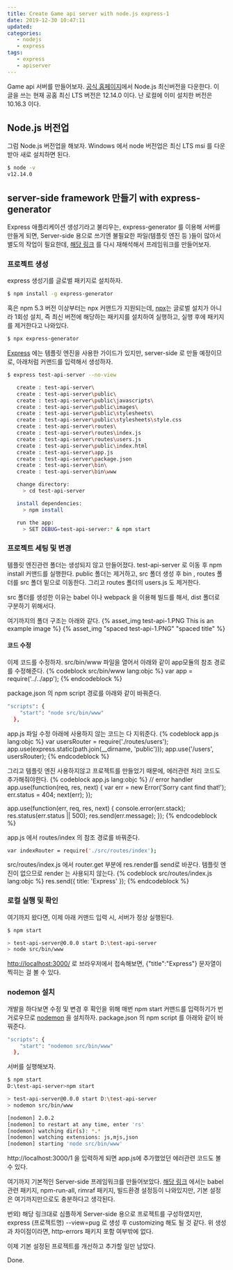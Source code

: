 ```yaml
---
title: Create Game api server with node.js express-1
date: 2019-12-30 10:47:11
updated:
categories:
   - nodejs
   - express
tags:
   - express
   - apiserver
---
```


Game api 서버를 만들어보자.
[공식 홈페이지](https://nodejs.org/ko/)에서 Node.js 최신버전을 다운한다.
이 글을 쓰는 현재 공홈 최신 LTS 버전은 12.14.0 이다.
난 로컬에 이미 설치한 버전은 10.16.3 이다.

<!-- more -->
<!-- toc -->

## Node.js 버전업
그럼 Node.js 버전업을 해보자.
Windows 에서 node 버전업은 최신 LTS msi 를 다운받아 새로 설치하면 된다.

``` bash
$ node -v
v12.14.0
```

## server-side framework 만들기 with express-generator

Express 애플리케이션 생성기라고 불리우는, express-generator 를 이용해 서버를 만들게 되면,
Server-side 용으로 쓰기엔 불필요한 파일(템플릿 엔진 등 )들이 많아서 별도의 작업이 필요한데,
[해당 링크](https://www.freecodecamp.org/news/how-to-enable-es6-and-beyond-syntax-with-node-and-express-68d3e11fe1ab/) 를 다시 재해석해서 프레임워크를 만들어보자.

### 프로젝트 생성

express 생성기를 글로벌 패키지로 설치하자.
``` bash
$ npm install -g express-generator
```
혹은 npm 5.3 버전 이상부터는 npx 커맨드가 지원되는데,
[npx](https://geonlee.tistory.com/32)는 글로벌 설치가 아니라 1회성 설치,
즉 최신 버전에 해당하는 패키지를 설치하여 실행하고, 실행 후에 패키지를 제거한다고 나와있다.
``` bash
$ npx express-generator
```

[Express](https://expressjs.com/ko/starter/generator.html) 에는 템플릿 엔진을 사용한 가이드가 있지만,
server-side 로 만들 예정이므로, 아래처럼 커맨드를 입력해서 생성하자.
``` bash
$ express test-api-server --no-view

   create : test-api-server\
   create : test-api-server\public\
   create : test-api-server\public\javascripts\
   create : test-api-server\public\images\     
   create : test-api-server\public\stylesheets\
   create : test-api-server\public\stylesheets\style.css
   create : test-api-server\routes\
   create : test-api-server\routes\index.js
   create : test-api-server\routes\users.js
   create : test-api-server\public\index.html
   create : test-api-server\app.js
   create : test-api-server\package.json
   create : test-api-server\bin\
   create : test-api-server\bin\www

   change directory:
     > cd test-api-server

   install dependencies:
     > npm install

   run the app:
     > SET DEBUG=test-api-server:* & npm start

```

### 프로젝트 세팅 및 변경
템플릿 엔진관련 폴더는 생성되지 않고 만들어졌다.
test-api-server 로 이동 후 npm install 커맨드를 실행한다.
public 폴더는 제거하고, src 폴더 생성 후 bin , routes 폴더를 src 폴더 밑으로 이동한다.
그리고 routes 폴더의 users.js 도 제거한다.

src 폴더를 생성한 이유는 babel 이나 webpack 을 이용해 빌드를 해서, 
dist 폴더로 구분하기 위해서다.

여기까지의 폴더 구조는 아래와 같다.
{% asset_img test-api-1.PNG This is an example image %}
{% asset_img "spaced test-api-1.PNG" "spaced title" %}

#### 코드 수정
이제 코드를 수정하자. 
src/bin/www 파일을 열어서 아래와 같이 app모듈의 참조 경로를 수정해준다.
{% codeblock src/bin/www lang:objc %}
var app = require('../../app');
{% endcodeblock %}

package.json 의 npm script 경로를 아래와 같이 바꿔준다.
``` bash
"scripts": {
    "start": "node src/bin/www"
  },
```
app.js 파일 수정
아래에 사용하지 않는 코드는 다 지워준다.
{% codeblock app.js lang:objc %}
var usersRouter = require('./routes/users');
app.use(express.static(path.join(__dirname, 'public')));
app.use('/users', usersRouter);
{% endcodeblock %}

그리고 템플릿 엔진 사용하지않고 프로젝트를 만들었기 때문에,
에러관련 처리 코드도 추가해줘야한다.
{% codeblock app.js lang:objc %}
// error handler
app.use(function(req, res, next) {
    var err = new Error('Sorry cant find that!');
    err.status = 404;
    next(err);
});

app.use(function(err, req, res, next) {
    console.error(err.stack);
    res.status(err.status || 500);
    res.send(err.message);
});
{% endcodeblock %}

app.js 에서 routes/index 의 참조 경로를 바꿔준다.
``` bash
var indexRouter = require('./src/routes/index');
```

src/routes/index.js 에서 router.get 부분에 res.render를 send로 바꾼다.
템플릿 엔진이 없으므로 render 는 사용되지 않는다.
{% codeblock src/routes/index.js lang:objc %}
res.send({ title: 'Express' });
{% endcodeblock %}
 
### 로컬 실행 및 확인

여기까지 왔다면, 이제 아래 커맨드 입력 시, 서버가 정상 실행된다.

``` bash
$ npm start

> test-api-server@0.0.0 start D:\test-api-server
> node src/bin/www
```

[http://localhost:3000/](http://localhost:3000/) 로 브라우저에서 접속해보면,
{"title":"Express"} 문자열이 찍히는 걸 볼 수 있다.

### nodemon 설치
개발을 하다보면 수정 및 변경 후 확인을 위해 매번 npm start 커맨드를 입력하기가 번거로우므로
[nodemon](https://akanamed.github.io/2019/12/27/VSCode%EC%97%90%EC%84%9C-Node-js-%EB%94%94%EB%B2%84%EA%B9%85%ED%95%98%EA%B8%B0/#nodemon-%EC%9D%84-%EC%9D%B4%EC%9A%A9%ED%95%9C-%EB%94%94%EB%B2%84%EA%B7%B8-%EC%84%A4%EC%A0%95) 을 설치하자.
package.json 의 npm script 를 아래와 같이 바꿔준다.
``` bash
"scripts": {
    "start": "nodemon src/bin/www"
  },
```

서버를 실행해보자.
``` bash
$ npm start
D:\test-api-server>npm start

> test-api-server@0.0.0 start D:\test-api-server
> nodemon src/bin/www

[nodemon] 2.0.2
[nodemon] to restart at any time, enter 'rs'
[nodemon] watching dir(s): *.*
[nodemon] watching extensions: js,mjs,json
[nodemon] starting 'node src/bin/www'
```

http://localhost:3000/1 을 입력하게 되면 app.js에 추가했었던 에러관련 코드도 볼 수 있다.

여기까지 기본적인 Server-side 프레임워크를 만들어보았다.
[해당 링크](https://www.freecodecamp.org/news/how-to-enable-es6-and-beyond-syntax-with-node-and-express-68d3e11fe1ab/) 에서는 babel관련 패키지, npm-run-all, rimraf 패키지, 빌드환경 설정등이 나와있지만, 기본 설정은 여기까지만으로도 충분하다고 생각된다.

번외)
해당 링크대로 심플하게 Server-side 용으로 프로젝트를 구성하였지만,
express (프로젝트명) --view=pug 로 생성 후 customizing 해도 될 것 같다.
위 생성과 차이점이라면, http-errors 패키지 포함 여부밖에 없다.

이제 기본 설정된 프로젝트를 개선하고 추가할 일만 남았다.

Done.
